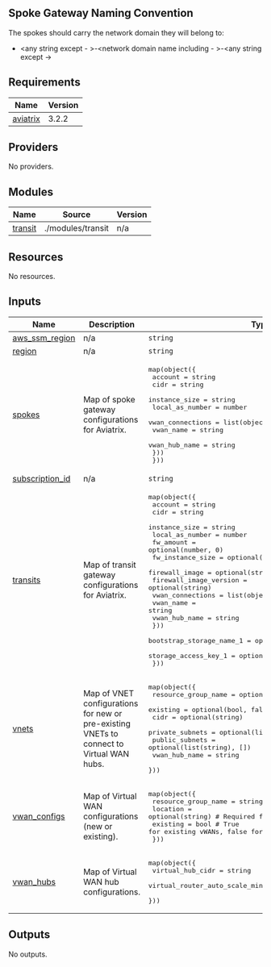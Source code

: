 ## Spoke Gateway Naming Convention

The spokes should carry the network domain they will belong to:

- <any string except - >-<network domain name including - >-<any string except ->

## Requirements

| Name | Version |
|------|---------|
| <a name="requirement_aviatrix"></a> [aviatrix](#requirement\_aviatrix) | 3.2.2 |

## Providers

No providers.

## Modules

| Name | Source | Version |
|------|--------|---------|
| <a name="module_transit"></a> [transit](#module\_transit) | ./modules/transit | n/a |

## Resources

No resources.

## Inputs

| Name | Description | Type | Default | Required |
|------|-------------|------|---------|:--------:|
| <a name="input_aws_ssm_region"></a> [aws\_ssm\_region](#input\_aws\_ssm\_region) | n/a | `string` | n/a | yes |
| <a name="input_region"></a> [region](#input\_region) | n/a | `string` | n/a | yes |
| <a name="input_spokes"></a> [spokes](#input\_spokes) | Map of spoke gateway configurations for Aviatrix. | <pre>map(object({<br/>    account         = string<br/>    cidr            = string<br/>    instance_size   = string<br/>    local_as_number = number<br/>    vwan_connections = list(object({<br/>      vwan_name     = string<br/>      vwan_hub_name = string<br/>    }))<br/>  }))</pre> | `{}` | no |
| <a name="input_subscription_id"></a> [subscription\_id](#input\_subscription\_id) | n/a | `string` | n/a | yes |
| <a name="input_transits"></a> [transits](#input\_transits) | Map of transit gateway configurations for Aviatrix. | <pre>map(object({<br/>    account                = string<br/>    cidr                   = string<br/>    instance_size          = string<br/>    local_as_number        = number<br/>    fw_amount              = optional(number, 0)<br/>    fw_instance_size       = optional(string)<br/>    firewall_image         = optional(string)<br/>    firewall_image_version = optional(string)<br/>    vwan_connections = list(object({<br/>      vwan_name     = string<br/>      vwan_hub_name = string<br/>    }))<br/>    bootstrap_storage_name_1 = optional(string, "")<br/>    storage_access_key_1     = optional(string, "")<br/>  }))</pre> | `{}` | no |
| <a name="input_vnets"></a> [vnets](#input\_vnets) | Map of VNET configurations for new or pre-existing VNETs to connect to Virtual WAN hubs. | <pre>map(object({<br/>    resource_group_name = optional(string)<br/>    existing            = optional(bool, false)<br/>    cidr                = optional(string)<br/>    private_subnets     = optional(list(string), [])<br/>    public_subnets      = optional(list(string), [])<br/>    vwan_hub_name       = string<br/>  }))</pre> | `{}` | no |
| <a name="input_vwan_configs"></a> [vwan\_configs](#input\_vwan\_configs) | Map of Virtual WAN configurations (new or existing). | <pre>map(object({<br/>    resource_group_name = string<br/>    location            = optional(string) # Required for new vWANs<br/>    existing            = bool             # True for existing vWANs, false for new<br/>  }))</pre> | `{}` | no |
| <a name="input_vwan_hubs"></a> [vwan\_hubs](#input\_vwan\_hubs) | Map of Virtual WAN hub configurations. | <pre>map(object({<br/>    virtual_hub_cidr                       = string<br/>    virtual_router_auto_scale_min_capacity = optional(number)<br/>  }))</pre> | `{}` | no |

## Outputs

No outputs.

